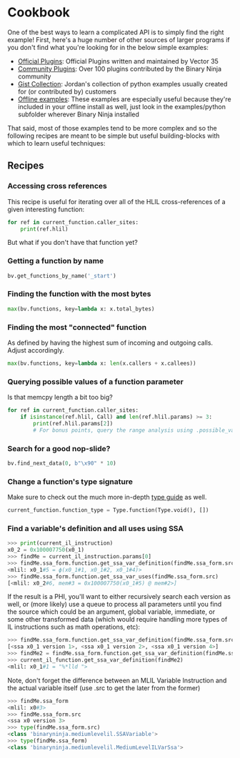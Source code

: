 # Cookbook

One of the best ways to learn a complicated API is to simply find the right example! First, here's a huge number of other sources of larger programs if you don't find what you're looking for in the below simple examples:

 - [Official Plugins](https://github.com/vector35/official-plugins): Official Plugins written and maintained by Vector 35
 - [Community Plugins](https://github.com/vector35/community-plugins): Over 100 plugins contributed by the Binary Ninja community
 - [Gist Collection](https://gist.github.com/psifertex/6fbc7532f536775194edd26290892ef7): Jordan's collection of python examples usually created for (or contributed by) customers
 - [Offline examples](https://github.com/Vector35/binaryninja-api/tree/dev/python/examples): These examples are especially useful because they're included in your offline install as well, just look in the examples/python subfolder wherever Binary Ninja installed

 That said, most of those examples tend to be more complex and so the following recipes are meant to be simple but useful building-blocks with which to learn useful techniques:

## Recipes

### Accessing cross references

This recipe is useful for iterating over all of the HLIL cross-references of a given interesting function:

```python
for ref in current_function.caller_sites:
	print(ref.hlil)
```

But what if you don't have that function yet?

### Getting a function by name

```python
bv.get_functions_by_name('_start')
```

### Finding the function with the most bytes

```python
max(bv.functions, key=lambda x: x.total_bytes)
```

### Finding the most "connected" function

As defined by having the highest sum of incoming and outgoing calls. Adjust accordingly.

```python
max(bv.functions, key=lambda x: len(x.callers + x.callees))
```

### Querying possible values of a function parameter

Is that memcpy length a bit too big?

```python
for ref in current_function.caller_sites:
	if isinstance(ref.hlil, Call) and len(ref.hlil.params) >= 3:
		print(ref.hlil.params[2])
		# For bonus points, query the range analysis using .possible_values
```

### Search for a good nop-slide?

```python
bv.find_next_data(0, b"\x90" * 10)
```

### Change a function's type signature

Make sure to check out the much more in-depth [type guide](../guide/type.md#using-the-api) as well.

```python
current_function.function_type = Type.function(Type.void(), [])
```

### Find a variable's definition and all uses using SSA

```python
>>> print(current_il_instruction)
x0_2 = 0x100007750(x0_1)
>>> findMe = current_il_instruction.params[0]
>>> findMe.ssa_form.function.get_ssa_var_definition(findMe.ssa_form.src)
<mlil: x0_1#5 = ϕ(x0_1#1, x0_1#2, x0_1#4)>
>>> findMe.ssa_form.function.get_ssa_var_uses(findMe.ssa_form.src)
[<mlil: x0_2#6, mem#3 = 0x100007750(x0_1#5) @ mem#2>]
```

If the result is a PHI, you'll want to either recursively search each version as well, or (more likely) use a queue to process all parameters until you find the source which could be an argument, global variable, immediate, or some other transformed data (which would require handling more types of IL instructions such as math operations, etc):

```python
>>> findMe.ssa_form.function.get_ssa_var_definition(findMe.ssa_form.src).src
[<ssa x0_1 version 1>, <ssa x0_1 version 2>, <ssa x0_1 version 4>]
>>> findMe2 = findMe.ssa_form.function.get_ssa_var_definition(findMe.ssa_form.src).src[0]
>>> current_il_function.get_ssa_var_definition(findMe2)
<mlil: x0_1#1 = "%*lld ">
```

Note, don't forget the difference between an MLIL Variable Instruction and the actual variable itself (use .src to get the later from the former)

```python
>>> findMe.ssa_form
<mlil: x0#3>
>>> findMe.ssa_form.src
<ssa x0 version 3>
>>> type(findMe.ssa_form.src)
<class 'binaryninja.mediumlevelil.SSAVariable'>
>>> type(findMe.ssa_form)
<class 'binaryninja.mediumlevelil.MediumLevelILVarSsa'>
```

